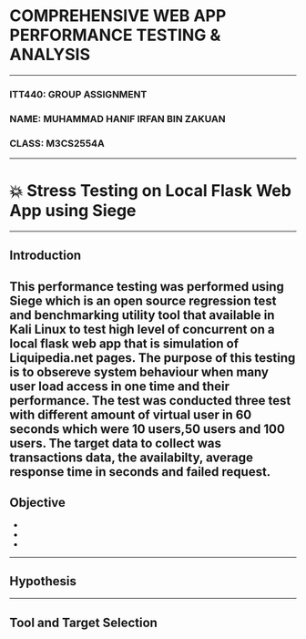 # COMPREHENSIVE WEB APP PERFORMANCE TESTING & ANALYSIS
---

### ITT440: GROUP ASSIGNMENT 
### NAME: MUHAMMAD HANIF IRFAN BIN ZAKUAN 
### CLASS: M3CS2554A
---

# :boom: Stress Testing on Local Flask Web App using Siege
---

## Introduction

This performance testing was performed using Siege which is an open source regression test and benchmarking utility tool that available in Kali Linux to test high level of concurrent on a local flask web app that is simulation of Liquipedia.net pages. The purpose of this testing is to obsereve system behaviour when many user load access in one time and their performance. The test was conducted three test with different amount of virtual user in 60 seconds which were 10 users,50 users and 100 users. The target data to collect was transactions data, the availabilty, average response time in seconds and failed request.
---
## Objective
-
-
-

---
## Hypothesis


---
## Tool and Target Selection
